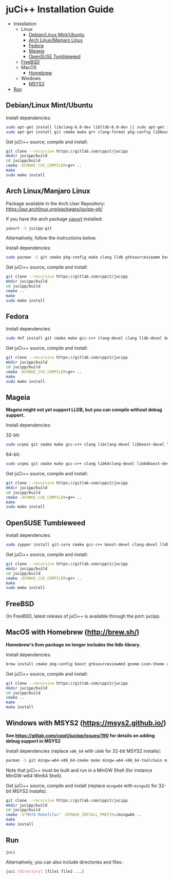 # juCi++ Installation Guide

- Installation
    - Linux
        - [Debian/Linux Mint/Ubuntu](#debianlinux-mintubuntu)
        - [Arch Linux/Manjaro Linux](#arch-linuxmanjaro-linux)
        - [Fedora](#fedora)
        - [Mageia](#mageia)
        - [OpenSUSE Tumbleweed](#opensuse-tumbleweed)
    - [FreeBSD](#freebsd)
    - MacOS
        - [Homebrew](#macos-with-homebrew-httpbrewsh)
    - Windows
        - [MSYS2](#windows-with-msys2-httpsmsys2githubio)
- [Run](#run)

## Debian/Linux Mint/Ubuntu
Install dependencies:
```sh
sudo apt-get install libclang-6.0-dev liblldb-6.0-dev || sudo apt-get install libclang-4.0-dev liblldb-4.0-dev || sudo apt-get install libclang-3.8-dev liblldb-3.8-dev
sudo apt-get install git cmake make g++ clang-format pkg-config libboost-filesystem-dev libboost-serialization-dev libgtksourceviewmm-3.0-dev aspell-en libaspell-dev libgit2-dev exuberant-ctags
```

Get juCi++ source, compile and install:
```sh
git clone --recursive https://gitlab.com/cppit/jucipp
mkdir jucipp/build
cd jucipp/build
cmake -DCMAKE_CXX_COMPILER=g++ ..
make
sudo make install
```

## Arch Linux/Manjaro Linux
Package available in the Arch User Repository:
https://aur.archlinux.org/packages/jucipp-git/

If you have the arch package [yaourt](https://archlinux.fr/yaourt-en) installed:
```sh
yaourt -S jucipp-git
```

Alternatively, follow the instructions below.

Install dependencies:
```sh
sudo pacman -S git cmake pkg-config make clang lldb gtksourceviewmm boost aspell aspell-en libgit2 ctags
```

Get juCi++ source, compile and install:
```sh
git clone --recursive https://gitlab.com/cppit/jucipp
mkdir jucipp/build
cd jucipp/build
cmake ..
make
sudo make install
```

## Fedora
Install dependencies:
```sh
sudo dnf install git cmake make gcc-c++ clang-devel clang lldb-devel boost-devel gtksourceviewmm3-devel gtkmm30-devel aspell-devel aspell-en libgit2-devel ctags
```

Get juCi++ source, compile and install:
```sh
git clone --recursive https://gitlab.com/cppit/jucipp
mkdir jucipp/build
cd jucipp/build
cmake -DCMAKE_CXX_COMPILER=g++ ..
make
sudo make install
```

## Mageia
**Mageia might not yet support LLDB, but you can compile without debug support.**

Install dependencies:

32-bit:

```sh
sudo urpmi git cmake make gcc-c++ clang libclang-devel libboost-devel libgtkmm3.0-devel libgtksourceviewmm3.0-devel libaspell-devel aspell-en libgit2-devel
```

64-bit:
```sh
sudo urpmi git cmake make gcc-c++ clang lib64clang-devel lib64boost-devel lib64gtkmm3.0-devel lib64gtksourceviewmm3.0-devel lib64aspell-devel aspell-en libgit2-devel
```

Get juCi++ source, compile and install:
```sh
git clone --recursive https://gitlab.com/cppit/jucipp
mkdir jucipp/build
cd jucipp/build
cmake -DCMAKE_CXX_COMPILER=g++ ..
make
sudo make install
```

## OpenSUSE Tumbleweed
Install dependencies:
```sh
sudo zypper install git-core cmake gcc-c++ boost-devel clang-devel lldb-devel lldb gtksourceviewmm-devel aspell-devel aspell-en libgit2-devel ctags
```

Get juCi++ source, compile and install:
```sh
git clone --recursive https://gitlab.com/cppit/jucipp
mkdir jucipp/build
cd jucipp/build
cmake -DCMAKE_CXX_COMPILER=g++ ..
make
sudo make install
```

## FreeBSD
On FreeBSD, latest release of juCi++ is available through the port: jucipp.

## MacOS with Homebrew (http://brew.sh/)
**Homebrew's llvm package no longer includes the lldb-library.**

Install dependencies:
```sh
brew install cmake pkg-config boost gtksourceviewmm3 gnome-icon-theme aspell llvm clang-format libgit2 ctags
```

Get juCi++ source, compile and install:
```sh
git clone --recursive https://gitlab.com/cppit/jucipp
mkdir jucipp/build
cd jucipp/build
cmake ..
make
make install
```

## Windows with MSYS2 (https://msys2.github.io/)
**See https://gitlab.com/cppit/jucipp/issues/190 for details on adding debug support in MSYS2**

Install dependencies (replace `x86_64` with `i686` for 32-bit MSYS2 installs):
```sh
pacman -S git mingw-w64-x86_64-cmake make mingw-w64-x86_64-toolchain mingw-w64-x86_64-clang mingw-w64-x86_64-gtkmm3 mingw-w64-x86_64-gtksourceviewmm3 mingw-w64-x86_64-boost mingw-w64-x86_64-aspell mingw-w64-x86_64-aspell-en mingw-w64-x86_64-libgit2 mingw-w64-x86_64-universal-ctags-git
```

Note that juCi++ must be built and run in a MinGW Shell (for instance MinGW-w64 Win64 Shell).

Get juCi++ source, compile and install (replace `mingw64` with `mingw32` for 32-bit MSYS2 installs):
```sh
git clone --recursive https://gitlab.com/cppit/jucipp
mkdir jucipp/build
cd jucipp/build
cmake -G"MSYS Makefiles" -DCMAKE_INSTALL_PREFIX=/mingw64 ..
make
make install
```

## Run
```sh
juci
```
Alternatively, you can also include directories and files:
```sh
juci [directory] [file1 file2 ...]
```
